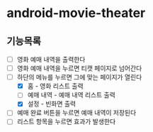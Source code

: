 # android-movie-theater

## 기능목록
- [ ] 영화 예매 내역을 출력한다
- [ ] 영화 예매 내역을 누르면 티캣 페이지로 넘어간다
- [ ] 하단의 메뉴를 누르면 그에 맞는 페이지가 열린다
  - [X] 홈 - 영화 리스트 출력
  - [ ] 예매 내역 - 예매 내역 리스트 출력
  - [X] 설정 - 빈화면 출력
- [ ] 예매 완료 버튼을 누르면 예매 내역이 저장된다
- [ ] 리스트 항목을 누르면 효과가 발생한다
